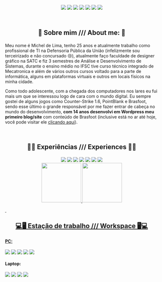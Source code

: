 <div><p align="center"> 
<a href="https://twitter.com/micheuslima" target='_blank'><img src="https://img.shields.io/badge/Twitter-1DA1F2?style=for-the-badge&logo=twitter&logoColor=white"></a>
<a href="https://instagram.com/micheuslima" target='_blank'><img src="https://img.shields.io/badge/Instagram-E4405F?style=for-the-badge&logo=instagram&logoColor=white"></a>
<a href="https://instagram.com/mchzdigital" target='_blank'><img src="https://img.shields.io/badge/Instagram-dcdcdc?style=for-the-badge&logo=instagram&logoColor=E4405F"></a>
<a href="https://linkedin.com/in/micheuslima/" target='_blank'><img src="https://img.shields.io/badge/LinkedIn-0077B5?style=for-the-badge&logo=linkedin&logoColor=white"></a>
<a href="https://twitch.tv/micheuslima" target='_blank'><img src="https://img.shields.io/badge/Twitch-9146FF?style=for-the-badge&logo=twitch&logoColor=white"></a>
<a href="https://steamcommunity.com/id/micheuslima" target='_blank'><img src="https://img.shields.io/badge/Steam-000000?style=for-the-badge&logo=steam&logoColor=white"></a>
<a href="https://discord.gg/V6uZyQynFc" target='_blank'><img src="https://img.shields.io/badge/Discord-7289DA?style=for-the-badge&logo=discord&logoColor=white"></a>
</p></div>

&nbsp;
<h2><p align="center"> 👋 Sobre mim /// About me: 👋</p></h2>

Meu nome é Michel de Lima, tenho 25 anos e atualmente trabalho como profissional de TI na Defensoria Pública da União (infelizmente sou terceirizado e não concursado 😢), atualmente faço faculdade de designer gráfico na SATC e fiz 3 semestres de Análise e Desenvolvimento de Sistemas, durante o ensino médio no IFSC tive curso técnico integrado de Mecatronica e além de vários outros cursos voltado para a parte de informática, alguns em plataformas virtuais e outros em locais físicos na minha cidade.

Como todo adolescente, com a chegada dos computadores nos lares eu fui mais um que se interessou logo de cara com o mundo digital.
Eu sempre gostei de alguns jogos como Counter-Strike 1.6, PointBlank e Brasfoot, sendo esse último o grande responsável por me fazer entrar de cabeça no mundo do desenvolvimento, <b>com 14 anos desenvolvi em Wordpress meu primeiro blog/site</b> com conteúdo de Brasfoot (inclusive está no ar até hoje, você pode visitar ele <a target='_blank' href="https://registrobrasfoot.org/">clicando aqui</a>).

&nbsp;
<h2><p align="center"> 👨‍💻 Experiências /// Experiences 👨‍💻</p></h2>

<div align="center"> 
<a target='_blank' href="#"><img src="https://img.shields.io/badge/PHP-777BB4?style=for-the-badge&logo=php&logoColor=white"></a>
<a target='_blank' href="#"><img src="https://img.shields.io/badge/MySQL-00000F?style=for-the-badge&logo=mysql&logoColor=white"></a>
<a target='_blank' href="#"><img src="https://img.shields.io/badge/JavaScript-323330?style=for-the-badge&logo=javascript&logoColor=F7DF1E"></a>
<a target='_blank' href="#"><img src="https://img.shields.io/badge/HTML5-E34F26?style=for-the-badge&logo=html5&logoColor=white"></a>
<a target='_blank' href="#"><img src="https://img.shields.io/badge/CSS3-1572B6?style=for-the-badge&logo=css3&logoColor=white"></a>
<a target='_blank' href="#"><img src="https://img.shields.io/badge/Wordpress-21759B?style=for-the-badge&logo=wordpress&logoColor=white"></a>
<a target='_blank' href="#"><img src="https://img.shields.io/badge/Photoshop-31A8FF?style=for-the-badge&logo=Adobe%20Photoshop&logoColor=black"></a>
</div>

<div align="center">
  <a href="https://github.com/micheuslima">
  <img height="130px" src="https://github-readme-stats.vercel.app/api?username=micheuslima&show_icons=true&theme=aura&include_all_commits=true&count_private=true"/>
  <img height="130px" src="https://github-readme-stats.vercel.app/api/top-langs/?username=micheuslima&show_icons=true&layout=compact&langs_count=8&theme=aura"/>
</div>

&nbsp;
<h2><p align="center"> 💻🖥️ Estação de trabalho /// Workspace 🖥️💻</p></h2>

<div>
<h4>PC:</h4>
<a target='_blank' href="#"><img src="https://img.shields.io/badge/i7_8th-0071C5?style=for-the-badge&logo=intel&logoColor=white"></a>
<a target='_blank' href="#"><img src="https://img.shields.io/badge/NVIDIA-RTX2060-76B900?style=for-the-badge&logo=nvidia&logoColor=white"></a>
<a target='_blank' href="#"><img src="https://img.shields.io/badge/Windows_10-0078D6?style=for-the-badge&logo=windows&logoColor=white"></a>
<a target='_blank' href="#"><img src="https://img.shields.io/badge/Kali-557C94?style=for-the-badge&logo=kali-linux&logoColor=white"></a>
<a target='_blank' href="#"><img src="https://img.shields.io/badge/Ubuntu_20.04_LTS-E95420?style=for-the-badge&logo=ubuntu&logoColor=white"></a>
 
<h4>Laptop:</h4>
<a target='_blank' href="#"><img src="https://img.shields.io/badge/i7_10th-BCBCBC?style=for-the-badge&logo=intel&logoColor=black"></a>
<a target='_blank' href="#"><img src="https://img.shields.io/badge/NVIDIA-MX110-76B900?style=for-the-badge&logo=nvidia&logoColor=white"></a>
<a target='_blank' href="#"><img src="https://img.shields.io/badge/Windows_10-0078D6?style=for-the-badge&logo=windows&logoColor=white"></a>
<a target='_blank' href="#"><img src="https://img.shields.io/badge/Ubuntu_20.04_LTS-E95420?style=for-the-badge&logo=ubuntu&logoColor=white"></a>
</div>
